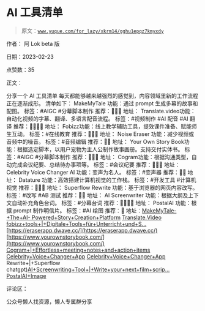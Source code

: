 # AI 工具清单

> 原文：[`www.yuque.com/for_lazy/xkrm14/gghu1epqz7kmyxdy`](https://www.yuque.com/for_lazy/xkrm14/gghu1epqz7kmyxdy)



作者： 阿 Lok beta 版



日期：2023-02-23



点赞数：35



正文：



分享一个 AI 工具清单 每天都能够越来越强烈的感觉到，内容领域里新的工作流程正在逐渐成形。 清单如下： MakeMyTale 功能：通过 prompt 生成多幕的故事和配图。 标签：#AIGC #分幕脚本制作 推荐：🌟🌟🌟 地址： Translate.video功能：自动化视频的字幕、翻译、多语言配音流程。 标签：#视频制作 #AI 配音 #AI 翻译 推荐：🌟🌟🌟🌟 地址： Fobizz功能：线上教学辅助工具，提效课件准备、赋能师生互动。 标签：#在线教育 推荐：🌟🌟🌟 地址： Noise Eraser 功能：减少视频或音频中的噪音。 标签：#音频编辑 推荐：🌟🌟 地址： Your Own Story Book功能：根据选定脚本，以用户宠物为主人公制作故事画册。支持交付实体书。 标签：#AIGC #分幕脚本制作 推荐：🌟🌟🌟 地址： Cogram功能：根据沟通类型，自动完成会议纪要、总结待办事项等。 标签：#会议纪要 推荐：🌟🌟🌟 地址： Celebrity Voice Changer AI 功能：变声为名人。 标签：#变声器 推荐：🌟🌟 地址： Datature 功能：高效搭建计算机视觉的工作栈。 标签：#开发工具 #计算机视觉 推荐：🌟🌟🌟 地址： Superflow Rewrite 功能：基于浏览器的网页内容改写。 标签：#改写 #AB 测试 推荐：🌟🌟 地址： AI Screenwriter 功能：根据大纲及上下文自动补充角色台词。 标签：#分幕台词 推荐：🌟🌟🌟🌟 地址： PostalAI 功能：根据 prompt 制作明信片。 标签：#AI 绘图 推荐：🌟 地址：[MakeMyTale-+The+AI- Powered+Story+Creation+Platform](https://makemytale.com/) [Translate.Video](https://www.translate.video/) [fobizz+tools+|+Digitale+Tools+für+Unterricht+und+S...](https://tools.fobizz.com/) [https://eraserapp.dwave.cc/](https://eraserapp.dwave.cc/) [https://www.yourownstorybook.com/](https://www.yourownstorybook.com/) [Cogram+|+Effortless+meeting+notes+and+action+items](https://www.cogram.com/) [Celebrity+Voice+Changer+App](https://celebvoice.my.canva.site/) [Celebrity+Voice+Changer+App](https://celebvoice.my.canva.site/) Rewrite+|+Superflow chatgpt)[AI+Screenwriting+Tool+|+Write+your+next+film+scrip...](https://aiscreenwriter.com/) [PostalAI+Image](https://postalai.co/generateImage)



评论区：



公众号懒人找资源，懒人专属群分享

